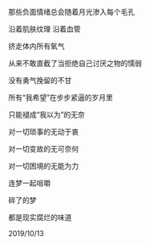 那些负面情绪总会随着月光渗入每个毛孔

沿着肌肤纹理 沿着血管

挤走体内所有氧气

从来不敢直截了当拒绝自己讨厌之物的懦弱

没有勇气挽留的不甘

所有“我希望”在步步紧逼的岁月里

只能褪成“我以为”的无奈

对一切琐事的无动于衷

对一切变故的无可奈何

对一切困境的无能为力

连梦一起咀嚼

碎了的梦

都是现实腐烂的味道

2019/10/13